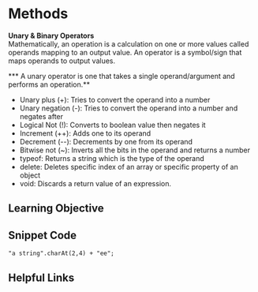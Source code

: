 # Methods
**Unary & Binary Operators**  
Mathematically, an operation is a calculation on one or more values called operands mapping to an output value. An operator is a symbol/sign that maps operands to output values.  

*** A unary operator is one that takes a single operand/argument and performs an operation.**
  * Unary plus (+):	Tries to convert the operand into a number
  * Unary negation (-):	Tries to convert the operand into a number and negates after
  * Logical Not (!):	Converts to boolean value then negates it
  * Increment (++):	Adds one to its operand
  * Decrement (--):	Decrements by one from its operand
  * Bitwise not (~):	Inverts all the bits in the operand and returns a number
  * typeof:	Returns a string which is the type of the operand
  * delete:	Deletes specific index of an array or specific property of an object
  * void:	Discards a return value of an expression.


## Learning Objective 

## Snippet Code
```Javascipt
"a string".charAt(2,4) + "ee";
```
## Helpful Links
